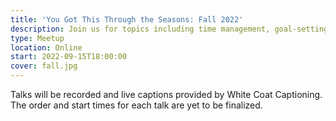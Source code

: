 ```yaml
---
title: 'You Got This Through the Seasons: Fall 2022'
description: Join us for topics including time management, goal-setting, and working with ADHD.
type: Meetup
location: Online
start: 2022-09-15T18:00:00
cover: fall.jpg
---
```


Talks will be recorded and live captions provided by White Coat Captioning. The order and start times for each talk are yet to be finalized.

<event-session
    title="Welcome To You Got This Through the Seasons"
    start="2022-09-15T17:00:00Z">
</event-session>

<event-session
    title="Not Knowing Is Part Of Learning"
    :speakers="['ramon-huidobro']"
    description="We oftentimes find ourselves confronted with new, situations in our careers that at a first glance are daunting, impossible even. How are we supposed to ever learn something if we don't even know where to start? Is learning even a part of the job? In this session, let's examine how vital a step of learning it is not to know, and how our tech careers are a continuous learning process.">
</event-session>

<event-session
    title="Understanding Your Relationship With Time"
    :speakers="['carol-huang']"
    description="Your time is literally all you have in this world. You can’t guarantee health, you can’t guarantee happiness, you can’t even guarantee existing — but while you do have life on this earth, time is what you have. Let’s talk about some tools for identifying what you can (and can’t!) change about your day, and take a little bit of time to reexamine your relationship with time.">
</event-session>
